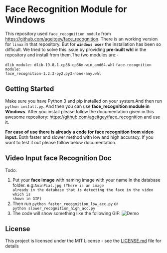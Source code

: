 # Face Recognition Module for Windows
This repository used `face_recognition module` from 
https://github.com/ageitgey/face_recognition. There is an working version
for `linux` in that repository. But for <b>`windows user`</b> the 
installation has been so difficult. We tried to solve this issue 
by providing **pre-built whl** in the repository and install from them.The two modules are:-

<code>dlib module: dlib-19.8.1-cp36-cp36m-win_amd64.whl</code>
<code>face-recognition module: face_recognition-1.2.3-py2.py3-none-any.whl </code>

## Getting Started

Make sure you have Python 3 and pip installed on your system.And then
run
<code>python install.py</code>. And then you can use **face_recognition
module in Windows**. After you install please follow the documentation
given in this awesome repository: https://github.com/ageitgey/face_recognition and use it.

**For ease of use there is already a code for face recognition from video input.**
Both faster and slower method with low and high accuracy. If you want to test it
out please follow below documentation.

## Video Input face Recognition Doc 
Todo:
1. Put your **face image** with naming image with your name in the database folder. e.g:<code>AminPial.jpg
(There is an image already in the database that is detecting the face in the video which is shown in GIF)</code>
2. Then run <code>python faster_recognition_low_acc.py</code> or <code>
python slower_recognition_high_acc.py</code>
3. The code will show something like the following GIF:
![Demo](AminPial.gif)

## License

This project is licensed under the MIT License - see the [LICENSE.md](LICENSE.md) file for details

